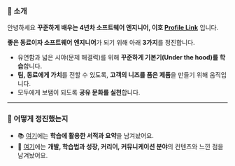 ### 🌱 소개

안녕하세요 **꾸준하게 배우는 4년차 소프트웨어 엔지니어, 이호 [Profile Link](https://lovetoknow.notion.site/lovetoknow/fcbbc3ce2a6a45a88d986cbc05ac0f64)** 입니다.

**좋은 동료이자 소프트웨어 엔지니어**가 되기 위해 아래 **3가지**를 정진합니다.

- 유연함과 넓은 시야(문제 해결력)를 위해 **꾸준하게 기본기(Under the hood)를 학습**합니다.  
- **팀, 동료에게 가치**를 전할 수 있도록, **고객의 니즈를 품은 제품**을 만들기 위해 움직입니다.
- 모두에게 보탬이 되도록 **공유 문화를 실천**합니다.

---

### :information_desk_person: 어떻게 정진했는지

- 📚 [여기](https://github.com/leeho1110/the-dev-book-archive)에는 **학습에 활용한 서적과 요약**을 남겨놨어요.
- 📄 [여기](https://lovetoknow.notion.site/d5442f4cb963462b8b0ab9cd79d9c84e)에는 **개발, 학습법과 성장, 커리어, 커뮤니케이션 분야**의 컨텐츠와 느낀 점을 남겨놨어요. 
